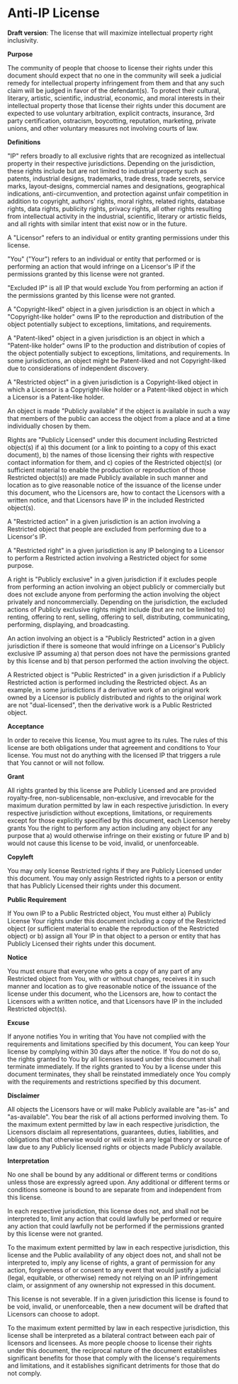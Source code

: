 # Anti-IP License
**Draft version**:  The license that will maximize intellectual property right inclusivity.

**Purpose**

The community of people that choose to license their rights under this document should expect that no one in the community will seek a judicial remedy for intellectual property infringement from them and that any such claim will be judged in favor of the defendant(s).  To protect their cultural, literary, artistic, scientific, industrial, economic, and moral interests in their intellectual property those that license their rights under this document are expected to use voluntary arbitration, explicit contracts, insurance, 3rd party certification, ostracism, boycotting, reputation, marketing, private unions, and other voluntary measures not involving courts of law.

**Definitions**

"IP" refers broadly to all exclusive rights that are recognized as intellectual property in their respective jurisdictions.  Depending on the jurisdiction, these rights include but are not limited to industrial property such as patents, industrial designs, trademarks, trade dress, trade secrets, service marks, layout-designs, commercial names and designations, geographical indications, anti-circumvention, and protection against unfair competition in addition to copyright, authors' rights, moral rights, related rights, database rights, data rights, publicity rights, privacy rights, all other rights resulting from intellectual activity in the industrial, scientific, literary or artistic fields, and all rights with similar intent that exist now or in the future.

A "Licensor" refers to an individual or entity granting permissions under this license.

"You" ("Your") refers to an individual or entity that performed or is performing an action that would infringe on a Licensor's IP if the permissions granted by this license were not granted.

"Excluded IP" is all IP that would exclude You from performing an action if the permissions granted by this license were not granted.

A "Copyright-liked" object in a given jurisdiction is an object in which a "Copyright-like holder" owns IP to the reproduction and distribution of the object potentially subject to exceptions, limitations, and requirements.

A "Patent-liked" object in a given jurisdiction is an object in which a "Patent-like holder" owns IP to the production and distribution of copies of the object potentially subject to exceptions, limitations, and requirements.  In some jurisdictions, an object might be Patent-liked and not Copyright-liked due to considerations of independent discovery.

A "Restricted object" in a given jurisdiction is a Copyright-liked object in which a Licensor is a Copyright-like holder or a Patent-liked object in which a Licensor is a Patent-like holder.

An object is made "Publicly available" if the object is available in such a way that members of the public can access the object from a place and at a time individually chosen by them.

Rights are "Publicly Licensed" under this document including Restricted object(s) if a) this document (or a link to pointing to a copy of this exact document), b) the names of those licensing their rights with respective contact information for them, and c) copies of the Restricted object(s) (or sufficient material to enable the production or reproduction of those Restricted object(s)) are made Publicly available in such manner and location as to give reasonable notice of the issuance of the license under this document, who the Licensors are, how to contact the Licensors with a written notice, and that Licensors have IP in the included Restricted object(s).

A "Restricted action" in a given jurisdiction is an action involving a Restricted object that people are excluded from performing due to a Licensor's IP.

A "Restricted right" in a given jurisdiction is any IP belonging to a Licensor to perform a Restricted action involving a Restricted object for some purpose.

A right is "Publicly exclusive" in a given jurisdiction if it excludes people from performing an action involving an object publicly or commercially but does not exclude anyone from performing the action involving the object privately and noncommercially.  Depending on the jurisdiction, the excluded actions of Publicly exclusive rights might include (but are not be limited to) renting, offering to rent, selling, offering to sell, distributing, communicating, performing, displaying, and broadcasting.

An action involving an object is a "Publicly Restricted" action in a given jurisdiction if there is someone that would infringe on a Licensor's Publicly exclusive IP assuming a) that person does not have the permissions granted by this license and b) that person performed the action involving the object.

A Restricted object is "Public Restricted" in a given jurisdiction if a Publicly Restricted action is performed including the Restricted object.  As an example, in some jurisdictions if a derivative work of an original work owned by a Licensor is publicly distributed and rights to the original work are not "dual-licensed", then the derivative work is a Public Restricted object.

**Acceptance**

In order to receive this license, You must agree to its rules. The rules of this license are both obligations under that agreement and conditions to Your license. You must not do anything with the licensed IP that triggers a rule that You cannot or will not follow.

**Grant**

All rights granted by this license are Publicly Licensed and are provided royalty-free, non-sublicensable, non-exclusive, and irrevocable for the maximum duration permitted by law in each respective jurisdiction.  In every respective jurisdiction without exceptions, limitations, or requirements except for those explicitly specified by this document, each Licensor hereby grants You the right to perform any action including any object for any purpose that a) would otherwise infringe on their existing or future IP and b) would not cause this license to be void, invalid, or unenforceable.

**Copyleft**

You may only license Restricted rights if they are Publicly Licensed under this document.  You may only assign Restricted rights to a person or entity that has Publicly Licensed their rights under this document.

**Public Requirement**

If You own IP to a Public Restricted object, You must either a) Publicly License Your rights under this document including a copy of the Restricted object (or sufficient material to enable the reproduction of the Restricted object) or b) assign all Your IP in that object to a person or entity that has Publicly Licensed their rights under this document.

**Notice**

You must ensure that everyone who gets a copy of any part of any Restricted object from You, with or without changes, receives it in such manner and location as to give reasonable notice of the issuance of the license under this document, who the Licensors are, how to contact the Licensors with a written notice, and that Licensors have IP in the included Restricted object(s).

**Excuse**

If anyone notifies You in writing that You have not complied with the requirements and limitations specified by this document, You can keep Your license by complying within 30 days after the notice. If You do not do so, the rights granted to You by all licenses issued under this document shall terminate immediately.  If the rights granted to You by a license under this document terminates, they shall be reinstated immediately once You comply with the requirements and restrictions specified by this document.

**Disclaimer**

All objects the Licensors have or will make Publicly available are "as-is" and "as-available".  You bear the risk of all actions performed involving them.  To the maximum extent permitted by law in each respective jurisdiction, the Licensors disclaim all representations, guarantees, duties, liabilities, and obligations that otherwise would or will exist in any legal theory or source of law due to any Publicly licensed rights or objects made Publicly available.

**Interpretation**

No one shall be bound by any additional or different terms or conditions unless those are expressly agreed upon.  Any additional or different terms or conditions someone is bound to are separate from and independent from this license.

In each respective jurisdiction, this license does not, and shall not be interpreted to, limit any action that could lawfully be performed or require any action that could lawfully not be performed if the permissions granted by this license were not granted.

To the maximum extent permitted by law in each respective jurisdiction, this license and the Public availability of any object does not, and shall not be interpreted to, imply any license of rights, a grant of permission for any action, forgiveness of or consent to any event that would justify a judicial (legal, equitable, or otherwise) remedy not relying on an IP infringement claim, or assignment of any ownership not expressed in this document.

This license is not severable.  If in a given jurisdiction this license is found to be void, invalid, or unenforceable, then a new document will be drafted that Licensors can choose to adopt.

To the maximum extent permitted by law in each respective jurisdiction, this license shall be interpreted as a bilateral contract between each pair of licensors and licensees.  As more people choose to license their rights under this document, the reciprocal nature of the document establishes significant benefits for those that comply with the license's requirements and limitations, and it establishes significant detriments for those that do not comply.
